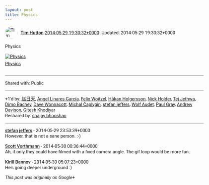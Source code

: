 ```yaml
---
layout: post
title: Physics
---
```


<html><head><meta charset="utf-8"><title>Physics</title><style>body {font: 11pt Roboto, Arial, sans-serif; max-width: 640px; margin: 24px;}.author-photo {border-radius: 50%; margin-right: 10px; width: 40px;}.author {font-weight: 500;}.main-content {margin: 15px 0 15px;}.post-title {font-weight: bold;}.location {display: block; margin-top: 15px;}.location img {float: left; margin-right: 5px; width: 20px;}.media-link {display: inline-block; max-width: 100%; vertical-align: top;}.media-link p {margin-top: 5px; max-height: 4em; overflow: scroll;}.media {max-height: 100vh; max-width: 100%;}.video-placeholder {background: black; display: flex; height: 300px; max-width: 100%; width: 640px;}.play-icon {border-bottom: 30px solid transparent; border-left: 50px solid white; border-top: 30px solid transparent; color: white; margin: auto;}.album {max-height: 800px; overflow: scroll; width: calc(100vw - 48px);}.album .media-link {margin-right: 5px; max-width: 250px;}.album .media {max-height: 250px;}.link-embed {border-top: 1px solid lightgrey; display: block; margin-top: 20px;}.link-embed img {max-width: 100%;}.inline-link-embed {display: block;}.inline-link-embed img {vertical-align: middle;}.link-title {display: inline-block; font-size: medium; font-weight: 300; padding-left: 1em;}.reshare-attribution {display: block; font-weight: bold; margin-bottom: 10px;}.poll-image {margin-bottom: 5px; max-height: 300px; max-width: 500px;}.poll-choice {align-items: center; display: flex; margin-bottom: 5px; max-width: 500px;}.poll-choice-percentage {background-color: lightblue; height: 100%; left: 0; position: absolute; z-index: -1;}.poll-choice-selected {margin-right: 5px;}.poll-choice-results {border: 1px solid lightgray; border-radius: 5px; display: flex; line-height: 40px; overflow: hidden; padding: 0 8px; position: relative;}.poll-choice-results, .poll-choice-description {flex-grow: 1; margin-right: 10px;}.poll-choice-image {width: 100%;}.poll-choice-image, .poll-choice-image img {max-height: 40px; max-width: 100px;}.poll-choice-votes {max-height: 100px; overflow: auto;}.plus-entity-embed {color: black; display: block; text-decoration: none;}.plus-entity-embed-cover-photo {max-height: 300px; max-width: 100%;}.plus-entity-embed-info {padding: 0 1em 1em;}.plus-entity-embed-info h2 {font-weight: 500; margin: 10px 0;}.plus-entity-embed-info p {font-size: small; margin: 0;}.collection-owner-avatar {border-radius: 50%; border: 2px solid white; height: 40px; margin-top: -22px;}.visibility {padding: 1em 0; border-top: 1px solid grey;}.post-activity {padding: 1em 0; border-top: 1px solid grey;}.comments {border-top: 1px solid gray; padding-top: 1em;}.comment + .comment {margin-top: 1em;}.comment .media-link, .comment .inline-link-embed {margin-top: 5px;}</style></head><body><div style="margin-bottom:1em;"><div style="display:flex; align-items:center"><img class="author-photo" src="https://lh4.googleusercontent.com/-epo4ZZKNqEw/AAAAAAAAAAI/AAAAAAAAVSU/qu3LpcHEnoQ/s64-c/photo.jpg" alt="Tim Hutton"><a href="https://plus.google.com/+TimHutton" target="_blank" class="author">Tim Hutton</a> - <a target="_blank" href="https://plus.google.com/+TimHutton/posts/9sJPX2uGA9t">2014-05-29 19:30:32+0000</a><span> - Updated: 2014-05-29 19:30:32+0000</span></div><div class="main-content">Physics</div><a href="29/05/2014%20-%201" target="_blank" class="media-link"><img src="29/05/2014%20-%201" alt="Physics" class="media"><p>Physics</p></a></div><div class="visibility">Shared with: Public</div><div class="post-activity"><div class="plus-oners">+1'd by: <a href="https://plus.google.com/118023563900563799700">赵日天</a>, <a href="https://plus.google.com/+ÁngelLinaresGarcía">Ángel Linares García</a>, <a href="https://plus.google.com/+FelixWoitzel">Felix Woitzel</a>, <a href="https://plus.google.com/+HåkanHolgersson48">Håkan Holgersson</a>, <a href="https://plus.google.com/+NickHolder">Nick Holder</a>, <a href="https://plus.google.com/115669398851827611953">Tej Jethwa</a>, <a href="https://plus.google.com/+DimoBachev">Dimo Bachev</a>, <a href="https://plus.google.com/+DaveWonnacott">Dave Wonnacott</a>, <a href="https://plus.google.com/+MichalČaplygin">Michal Čaplygin</a>, <a href="https://plus.google.com/115958517486719853660">stefan jeffers</a>, <a href="https://plus.google.com/+WolfAudet">Wolf Audet</a>, <a href="https://plus.google.com/+PaulGrayUK">Paul Gray</a>, <a href="https://plus.google.com/+AndrewDavison">Andrew Davison</a>, <a href="https://plus.google.com/105882661687265231815">Gitesh Khodiyar</a></div><div class="resharers">Reshared by: <a href="https://plus.google.com/107985996965915952576">shajay bhooshan</a></div></div><div class="comments"><div class="comment"><a target="_blank" href="https://plus.google.com/115958517486719853660" class="author">stefan jeffers</a><span class="time"> - 2014-05-29 23:53:39+0000</span><div class="comment-content">However, that is not a sane person. :-)</div></div><div class="comment"><a target="_blank" href="https://plus.google.com/+ScottVorthmann" class="author">Scott Vorthmann</a><span class="time"> - 2014-05-30 00:36:44+0000</span><div class="comment-content">Ah, if only they could have filmed with a fixed camera angle. The gif loop would be more fun. </div></div><div class="comment"><a target="_blank" href="https://plus.google.com/+KirillBannov" class="author">Kirill Bannov</a><span class="time"> - 2014-05-30 05:07:23+0000</span><div class="comment-content">He&#39;s going deeper underground :)</div></div></div></body></html>

<i>This post was originally on Google+</i>